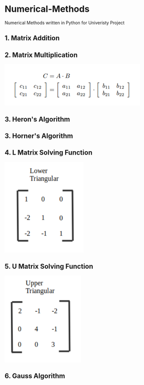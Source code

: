 # Numerical-Methods
Numerical Methods written in Python for Univeristy Project

## 1. Matrix Addition
## 2. Matrix Multiplication
<img src = "Images/Multi.png">

## 3. Heron's Algorithm
## 3. Horner's Algorithm
## 4. L Matrix Solving Function
<img src = "Images/Lower.PNG">

## 5. U Matrix Solving Function
<img src = "Images/Upper.PNG">

## 6. Gauss Algorithm
